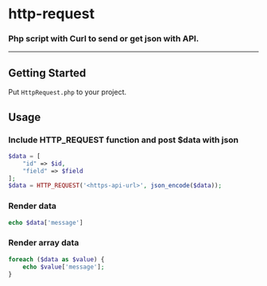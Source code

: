 # http-request
### Php script with Curl to send or get json with API.

---

## Getting Started

Put `HttpRequest.php` to your project.

## Usage

### Include HTTP_REQUEST function and post $data with json
```php
$data = [
    "id" => $id,
    "field" => $field
];
$data = HTTP_REQUEST('<https-api-url>', json_encode($data));
```

### Render data

```php
echo $data['message']
```

### Render array data

```php
foreach ($data as $value) {
    echo $value['message'];
}
```
